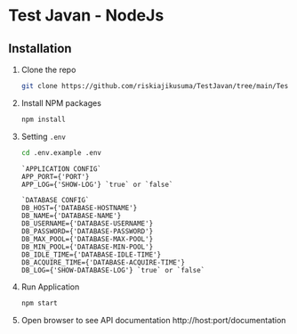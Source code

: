 # Test Javan - NodeJs

## Installation

1. Clone the repo
   ```sh
   git clone https://github.com/riskiajikusuma/TestJavan/tree/main/TestNodeJs
   ```
2. Install NPM packages
   ```sh
   npm install
   ```
3. Setting `.env`

   ```sh
   cd .env.example .env
   ```

   ```
   `APPLICATION CONFIG`
   APP_PORT={'PORT'}
   APP_LOG={'SHOW-LOG'} `true` or `false`

   `DATABASE CONFIG`
   DB_HOST={'DATABASE-HOSTNAME'}
   DB_NAME={'DATABASE-NAME'}
   DB_USERNAME={'DATABASE-USERNAME'}
   DB_PASSWORD={'DATABASE-PASSWORD'}
   DB_MAX_POOL={'DATABASE-MAX-POOL'}
   DB_MIN_POOL={'DATABASE-MIN-POOL'}
   DB_IDLE_TIME={'DATABASE-IDLE-TIME'}
   DB_ACQUIRE_TIME={'DATABASE-ACQUIRE-TIME'}
   DB_LOG={'SHOW-DATABASE-LOG'} `true` or `false`
   ```

4. Run Application
   ```sh
   npm start
   ```
5. Open browser to see API documentation
   http://host:port/documentation
